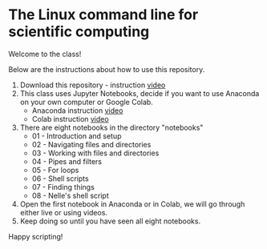 # The Linux command line for scientific computing

Welcome to the class!

Below are the instructions about how to use this repository.

1. Download this repository - instruction [video](https://imperial.cloud.panopto.eu/Panopto/Pages/Viewer.aspx?id=59105d27-6102-483d-bf96-abd500e63b61)
1. This class uses Jupyter Notebooks, decide if you want to use Anaconda on your own computer or Google Colab.
    - Anaconda instruction [video](https://imperial.cloud.panopto.eu/Panopto/Pages/Viewer.aspx?id=c12b4cfa-0875-456c-b691-abd500e6e2b3)
    - Colab instruction [video](https://imperial.cloud.panopto.eu/Panopto/Pages/Viewer.aspx?id=6e69b39f-bcab-4b36-a692-abd500e9888d)
1. There are eight notebooks in the directory "notebooks"
    - 01 - Introduction and setup
    - 02 - Navigating files and directories
    - 03 - Working with files and directories
    - 04 - Pipes and filters
    - 05 - For loops
    - 06 - Shell scripts
    - 07 - Finding things
    - 08 - Nelle's shell script
1. Open the first notebook in Anaconda or in Colab, we will go through either live or using videos.
1. Keep doing so until you have seen all eight notebooks.


Happy scripting!

